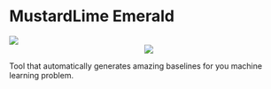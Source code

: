 # MustardLime Emerald
<img src="https://i.ibb.co/JkgGjCR/emerald.png" align="center">
<div style="text-align:center"><img src="https://i.ibb.co/JkgGjCR/emerald.png" /></div>

Tool that automatically generates amazing baselines for you machine learning problem.
